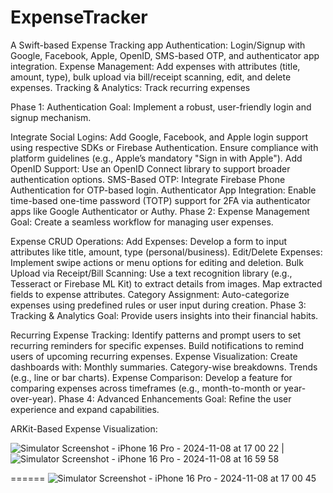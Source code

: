 # ExpenseTracker
A Swift-based Expense Tracking app   Authentication: Login/Signup with Google, Facebook, Apple, OpenID, SMS-based OTP, and authenticator app integration. Expense Management: Add expenses with attributes (title, amount, type), bulk upload via bill/receipt scanning, edit, and delete expenses. Tracking &amp; Analytics: Track recurring expenses



Phase 1: Authentication
Goal: Implement a robust, user-friendly login and signup mechanism.

Integrate Social Logins:
Add Google, Facebook, and Apple login support using respective SDKs or Firebase Authentication.
Ensure compliance with platform guidelines (e.g., Apple’s mandatory "Sign in with Apple").
Add OpenID Support:
Use an OpenID Connect library to support broader authentication options.
SMS-Based OTP:
Integrate Firebase Phone Authentication for OTP-based login.
Authenticator App Integration:
Enable time-based one-time password (TOTP) support for 2FA via authenticator apps like Google Authenticator or Authy.
Phase 2: Expense Management
Goal: Create a seamless workflow for managing user expenses.

Expense CRUD Operations:
Add Expenses: Develop a form to input attributes like title, amount, type (personal/business).
Edit/Delete Expenses: Implement swipe actions or menu options for editing and deletion.
Bulk Upload via Receipt/Bill Scanning:
Use a text recognition library (e.g., Tesseract or Firebase ML Kit) to extract details from images.
Map extracted fields to expense attributes.
Category Assignment:
Auto-categorize expenses using predefined rules or user input during creation.
Phase 3: Tracking & Analytics
Goal: Provide users insights into their financial habits.

Recurring Expense Tracking:
Identify patterns and prompt users to set recurring reminders for specific expenses.
Build notifications to remind users of upcoming recurring expenses.
Expense Visualization:
Create dashboards with:
Monthly summaries.
Category-wise breakdowns.
Trends (e.g., line or bar charts).
Expense Comparison:
Develop a feature for comparing expenses across timeframes (e.g., month-to-month or year-over-year).
Phase 4: Advanced Enhancements
Goal: Refine the user experience and expand capabilities.

ARKit-Based Expense Visualization:


![Simulator Screenshot - iPhone 16 Pro - 2024-11-08 at 17 00 22](https://github.com/user-attachments/assets/b399881e-dbde-44df-9b3b-a73d5a00bc56) | ![Simulator Screenshot - iPhone 16 Pro - 2024-11-08 at 16 59 58](https://github.com/user-attachments/assets/28e3b987-061e-41fa-a549-d44ed71539ee)

======
![Simulator Screenshot - iPhone 16 Pro - 2024-11-08 at 17 00 45](https://github.com/user-attachments/assets/17a0d5d0-b2d5-41e3-b2f4-409407099645)
